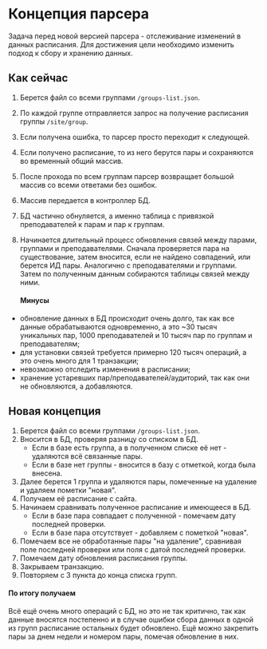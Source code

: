 Концепция парсера
=================

Задача перед новой версией парсера - отслеживание изменений в данных расписания.
Для достижения цели необходимо изменить подход к сбору и хранению данных.

## Как сейчас

1. Берется файл со всеми группами `/groups-list.json`.
2. По каждой группе отправляется запрос на получение расписания группы `/site/group`.
3. Если получена ошибка, то парсер просто переходит к следующей.
4. Если получено расписание, то из него берутся пары и сохраняются во временный общий массив.
5. После прохода по всем группам парсер возвращает большой массив со всеми ответами без ошибок.
6. Массив передается в контроллер БД.
7. БД частично обнуляется, а именно таблица с привязкой преподавателей к парам и пар к группам.
8. Начинается длительный процесс обновления связей между парами, группами и преподавателями. 
Сначала проверяется пара на существование, затем вносится, если не найдено совпадений, или берется ИД пары.
Аналогично с преподавателями и группами. Затем по полученным данным собираются таблицы связей между ними.

    #### Минусы

- обновление данных в БД происходит очень долго, так как все данные обрабатываются одновременно,
а это ~30 тысяч уникальных пар, 1000 преподавателей и 10 тысяч пар по группам и преподавателям; 
- для установки связей требуется примерно 120 тысяч операций, а это очень много для 1 транзакции;
- невозможно отследить изменения в расписании;
- хранение устаревших пар/преподавателей/аудиторий, так как они не обновляются, а добавляются.

## Новая концепция

1. Берется файл со всеми группами `/groups-list.json`.
2. Вносится в БД, проверяя разницу со списком в БД.
    - Если в базе есть группа, а в полученном списке её нет - удаляются всё связанные пары.
    - Если в базе нет группы - вносится в базу с отметкой, когда была внесена.
3. Далее берется 1 группа и удаляются пары, помеченные на удаление и удаляем пометки "новая".
4. Получаем её расписание с сайта.
5. Начинаем сравнивать полученное расписание и имеющееся в БД.
    - Если в базе пара совпадает с полученной - помечаем дату последней проверки.
    - Если в базе пара отсутствует - добавляем с пометкой "новая".
6. Помечаем все не обработанные пары "на удаление", сравнивая поле последней проверки или поля с датой последней проверки.
7. Помечаем дату обновления расписания группы.
8. Закрываем транзакцию.
9. Повторяем с 3 пункта до конца списка групп.

#### По итогу получаем

Всё ещё очень много операций с БД, но это не так критично, так как данные вносятся
постепенно и в случае ошибки сбора данных в одной из групп расписание остальных будет обновлено.
Ещё можно закрепить пары за днем недели и номером пары, помечая обновление в них.
